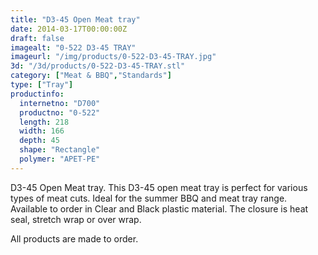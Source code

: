 ```yaml
---
title: "D3-45 Open Meat tray"
date: 2014-03-17T00:00:00Z
draft: false
imagealt: "0-522 D3-45 TRAY"
imageurl: "/img/products/0-522-D3-45-TRAY.jpg"
3d: "/3d/products/0-522-D3-45-TRAY.stl"
category: ["Meat & BBQ","Standards"]
type: ["Tray"]
productinfo:
  internetno: "D700"
  productno: "0-522"
  length: 218
  width: 166
  depth: 45
  shape: "Rectangle"
  polymer: "APET-PE"
---
```

D3-45 Open Meat tray. This D3-45 open meat tray is perfect for various types of meat cuts. Ideal for the summer BBQ and meat tray range. Available to order in Clear and Black plastic material. The closure is heat seal, stretch wrap or over wrap.

All products are made to order.